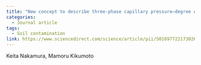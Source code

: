 ```yaml
---
title: "New concept to describe three-phase capillary pressure–degree of saturation relationship in porous media"
categories:
  - Journal article
tags:
  - Soil contamination
link: https://www.sciencedirect.com/science/article/pii/S0169772217302681
---
```


Keita Nakamura, Mamoru Kikumoto
